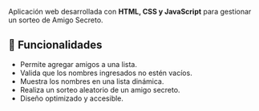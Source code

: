 Aplicación web desarrollada con **HTML, CSS y JavaScript** para gestionar un sorteo de Amigo Secreto.

## 📌 Funcionalidades  
- Permite agregar amigos a una lista.  
- Valida que los nombres ingresados no estén vacíos.  
- Muestra los nombres en una lista dinámica.  
- Realiza un sorteo aleatorio de un amigo secreto.  
- Diseño optimizado y accesible.  
